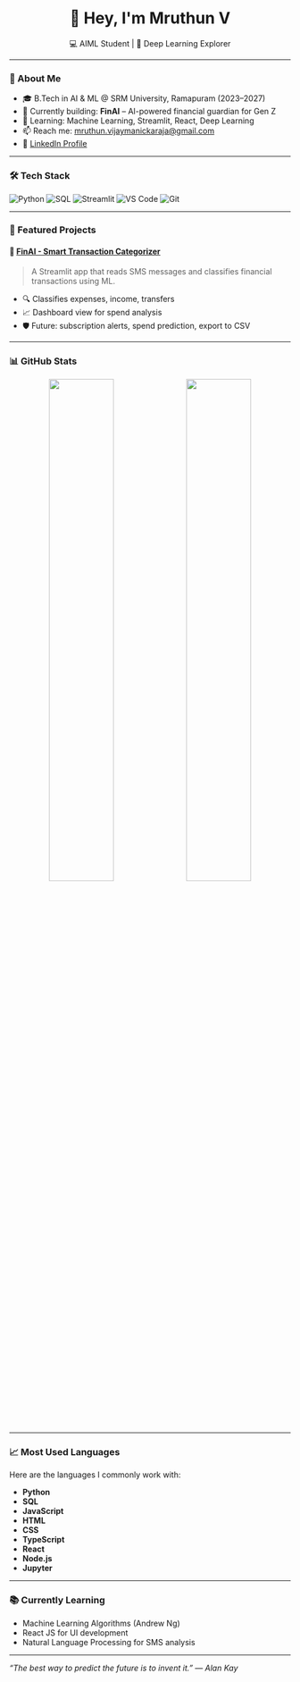 <h1 align="center">👋 Hey, I'm Mruthun V</h1>
<p align="center">
  💻 AIML Student | 🧠 Deep Learning Explorer
</p>

---

### 🚀 About Me

- 🎓 B.Tech in AI & ML @ SRM University, Ramapuram (2023–2027)
- 🔭 Currently building: **FinAI** – AI-powered financial guardian for Gen Z
- 🌱 Learning: Machine Learning, Streamlit, React, Deep Learning
- 📫 Reach me: mruthun.vijaymanickaraja@gmail.com
- 💼 [LinkedIn Profile](https://www.linkedin.com/in/mruthun-v-61725929b)

---

### 🛠️ Tech Stack

![Python](https://img.shields.io/badge/-Python-3776AB?style=for-the-badge&logo=python&logoColor=white)
![SQL](https://img.shields.io/badge/-SQL-003B57?style=for-the-badge&logo=mysql&logoColor=white)
![Streamlit](https://img.shields.io/badge/-Streamlit-FF4B4B?style=for-the-badge&logo=streamlit&logoColor=white)
![VS Code](https://img.shields.io/badge/-VSCode-007ACC?style=for-the-badge&logo=visual-studio-code&logoColor=white)
![Git](https://img.shields.io/badge/-Git-F05032?style=for-the-badge&logo=git&logoColor=white)

---

### 📌 Featured Projects

#### 💸 [FinAI - Smart Transaction Categorizer](https://github.com/Mruthun775/finai-smart-finance)
> A Streamlit app that reads SMS messages and classifies financial transactions using ML.

- 🔍 Classifies expenses, income, transfers
- 📈 Dashboard view for spend analysis
- 🛡️ Future: subscription alerts, spend prediction, export to CSV

---

### 📊 GitHub Stats

<p align="center">
  <img src="https://github-readme-stats.vercel.app/api?username=Mruthun775&show_icons=true&theme=radical" width="48%" />
  <img src="https://github-readme-streak-stats.herokuapp.com/?user=Mruthun775&theme=radical" width="48%" />
</p>

---

### 📈 Most Used Languages

Here are the languages I commonly work with:

- **Python**
- **SQL**
- **JavaScript**
- **HTML**
- **CSS**
- **TypeScript**
- **React**
- **Node.js**
- **Jupyter**

---

### 📚 Currently Learning

- Machine Learning Algorithms (Andrew Ng)
- React JS for UI development
- Natural Language Processing for SMS analysis

---

_“The best way to predict the future is to invent it.” — Alan Kay_
